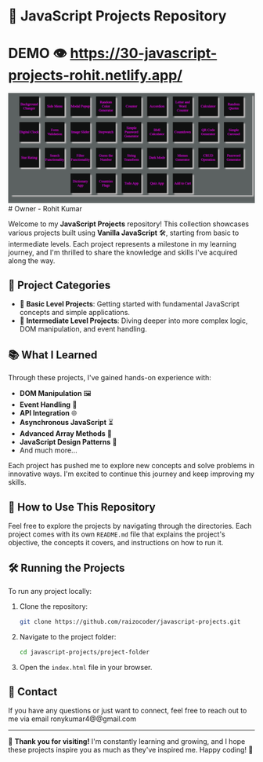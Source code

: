 # 🌟 JavaScript Projects Repository
# DEMO 👁️ https://30-javascript-projects-rohit.netlify.app/
<img src ="./jsprojects.png" width ="1000px" />
# Owner - Rohit Kumar

Welcome to my **JavaScript Projects** repository! This collection showcases various projects built using **Vanilla JavaScript** 🛠️, starting from basic to intermediate levels. Each project represents a milestone in my learning journey, and I'm thrilled to share the knowledge and skills I've acquired along the way.

## 📂 Project Categories

- 🥉 **Basic Level Projects**: Getting started with fundamental JavaScript concepts and simple applications.
- 🥈 **Intermediate Level Projects**: Diving deeper into more complex logic, DOM manipulation, and event handling.

## 📚 What I Learned

Through these projects, I've gained hands-on experience with:
- **DOM Manipulation** 🖼️
- **Event Handling** 🎯
- **API Integration** 🌐
- **Asynchronous JavaScript** ⏳
- **Advanced Array Methods** 🔄
- **JavaScript Design Patterns** 🧩
- And much more...

Each project has pushed me to explore new concepts and solve problems in innovative ways. I'm excited to continue this journey and keep improving my skills.

## 🚀 How to Use This Repository

Feel free to explore the projects by navigating through the directories. Each project comes with its own `README.md` file that explains the project's objective, the concepts it covers, and instructions on how to run it.

## 🛠️ Running the Projects

To run any project locally:

1. Clone the repository:
   ```bash
   git clone https://github.com/raizocoder/javascript-projects.git
   ```
2. Navigate to the project folder:
   ```bash
   cd javascript-projects/project-folder
   ```
3. Open the `index.html` file in your browser.

## 📧 Contact

If you have any questions or just want to connect, feel free to reach out to me via email ronykumar4@@gmail.com

---

🌟 **Thank you for visiting!** I'm constantly learning and growing, and I hope these projects inspire you as much as they've inspired me. Happy coding! 🚀


